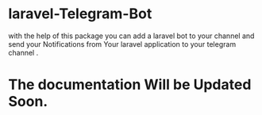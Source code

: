 # laravel-Telegram-Bot
with the help of this package you can add a laravel bot to your channel and send your Notifications from Your laravel application to your telegram channel .

# The documentation Will be Updated Soon.
